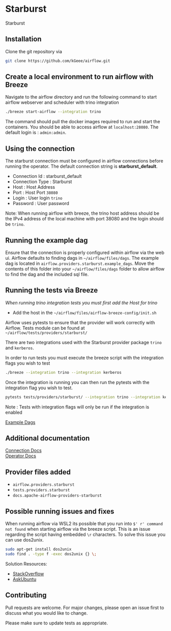 # Starburst

Starburst 

## Installation

Clone the git repository via 

```bash
git clone https://github.com/kGeee/airflow.git
```

## Create a local environment to run airflow with Breeze

Navigate to the airflow directory and run the following command to start airflow webserver and scheduler with trino integration

```bash
./breeze start-airflow --integration trino
```

The command should pull the docker images required to run and start the containers. You should be able to access airflow at `localhost:28080`.
The default login is : `admin:admin`.

## Using the connection
The starburst connection must be configured in airflow connections before running the operator. The default connection string is **starburst_default**.

- Connection Id : starburst_default
- Connection Type : Starburst
- Host : Host Address
- Port : Host Port `38080`
- Login : User login `trino`
- Password : User password

Note: When running airflow with breeze, the trino host address should be the IPv4 address of the local machine with port 38080 and the login should be `trino`. 

## Running the example dag
Ensure that the connection is properly configured within airflow via the web ui.
Airflow defaults to finding dags in `~/airflow/files/dags`. The example dag is located in `airflow.providers.starburst.example_dags`. Move the contents of this folder into your `~/airflow/files/dags` folder to allow airflow to find the dag and the included sql file.


## Running the tests via Breeze

 *When running trino integration tests you must first add the Host for trino*
- Add the host in the `~/airflow/files/airflow-breeze-config/init.sh`


Airflow uses pytests to ensure that the provider will work correctly with Airflow. Tests module can be found at `~/airflow/tests/providers/starburst/`

There are two integrations used with the Starburst provider package `trino` and `kerberos`. 

In order to run tests you must execute the breeze script with the integration flags you wish to test
```bash
./breeze --integration trino --integration kerberos
```

Once the integration is running you can then run the pytests with the integration flag you wish to test.
```bash
pytests tests/providers/starburst/ --integration trino --integration kerberos
```

Note : Tests with integration flags will only be run if the integration is enabled



[Example Dags](https://github.com/kGeee/airflow/tree/main/airflow/providers/starburst/example_dags)

## Additional documentation
[Connection Docs](https://github.com/kGeee/airflow/blob/main/docs/apache-airflow-providers-starburst/connections/starburst.rst)\
[Operator Docs](https://github.com/kGeee/airflow/blob/main/docs/apache-airflow-providers-starburst/operators/starburst.rst)


## Provider files added
 - `airflow.providers.starburst`
 - `tests.providers.starburst`
 - `docs.apache-airflow-providers-starburst`

## Possible running issues and fixes
When running airflow via WSL2 its possible that you run into `$' r' command not found` when starting airflow via the breeze script. This is an issue regarding the script having embedded `\r` characters. To solve this issue you can use dos2unix.

```bash
sudo apt-get install dos2unix
sudo find . -type f -exec dos2unix {} \; 
```

Solution Resources: 
- [StackOverflow](https://stackoverflow.com/questions/29045140/env-bash-r-no-such-file-or-directory)
- [AskUbuntu](https://askubuntu.com/questions/803162/how-to-change-windows-line-ending-to-unix-version)


## Contributing
Pull requests are welcome. For major changes, please open an issue first to discuss what you would like to change.

Please make sure to update tests as appropriate.
